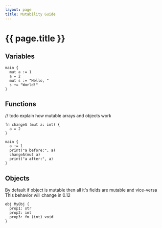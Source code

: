 ```yaml
---
layout: page
title: Mutability Guide
---
```


# {{ page.title }}

## Variables
```the
main {
  mut a := 1
  a = 2
  mut s := "Hello, "
  s += "World!"
}
```

## Functions
// todo explain how mutable arrays and objects work
```the
fn changeA (mut a: int) {
  a = 2
}

main {
  a := 1
  print("a before:", a)
  changeA(mut a)
  print("a after:", a)
}
```

## Objects
By default if object is mutable then all it's fields are mutable and vice-versa
This behavior will change in 0.12
```the
obj MyObj {
  prop1: str
  prop2: int
  prop3: fn (int) void
}
```
